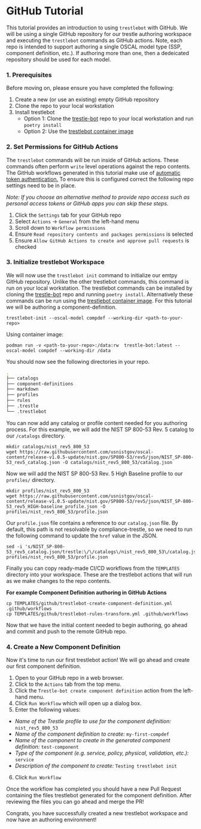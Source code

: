 # GitHub Tutorial

This tutorial provides an introduction to using `trestlebot` with GitHub.  We will be using a single GitHub repository for our trestle authoring workspace and executing the `trestlebot` commands as GitHub actions.  Note, each repo is intended to support authoring a single OSCAL model type (SSP, component definition, etc.).  If authoring more than one, then a dedeicated repository should be used for each model.


### 1. Prerequisites

Before moving on, please ensure you have completed the following:

1. Create a new (or use an existing) empty GitHub repository
2. Clone the repo to your local workstation
3. Install trestlebot
    * Option 1: Clone the [trestle-bot](https://github.com/RedHatProductSecurity/trestle-bot/tree/main) repo to your local workstation and run `poetry install`
    * Option 2: Use the [trestlebot container image](https://github.com/RedHatProductSecurity/trestle-bot?tab=readme-ov-file#run-as-a-container)


### 2. Set Permissions for GitHub Actions

The `trestlebot` commands will be run inside of GitHub actions.  These commands often perform `write` level operations against the repo contents.  The GitHub workflows generated in this tutorial make use of [automatic token authentication.](https://docs.github.com/en/actions/security-for-github-actions/security-guides/automatic-token-authentication)  To ensure this is configured correct the following repo settings need to be in place.

*Note: If you choose an alternative method to provide repo access such as personal access tokens or GitHub apps you can skip these steps.*

1. Click the `Settings` tab for your GitHub repo 
2. Select `Actions` -> `General` from the left-hand menu
3. Scroll down to `Workflow permissions`
4. Ensure `Read repository contents and packages permissions` is selected
5. Ensure `Allow GitHub Actions to create and approve pull requests` is checked

### 3. Initialize trestlebot Workspace

We will now use the `trestlebot init` command to initialize our emtpy GitHub repository.  Unlike the other trestlebot commands, this command is run on your local workstation.  The trestlebot commands can be installed by cloning the [trestle-bot](https://github.com/RedHatProductSecurity/trestle-bot/tree/main) repo and running `poetry install`.  Alternatively these commands can be run using the [trestlebot container image](https://github.com/RedHatProductSecurity/trestle-bot?tab=readme-ov-file#run-as-a-container). For this tutorial we will be authoring a component-definition.

```
trestlebot-init --oscal-model compdef --working-dir <path-to-your-repo>
```

Using container image:

```
podman run -v <path-to-your-repo>:/data:rw  trestle-bot:latest --oscal-model compdef --working-dir /data
```

You should now see the following directories in your repo.


```bash
.
├── catalogs
├── component-definitions
├── markdown 
├── profiles
├── rules
├── .trestle
└── .trestlebot
```

You can now add any catalog or profile content needed for you authoring process.  For this example, we will add the NIST SP 800-53 Rev. 5 catalog to our `/catalogs` directory.

```
mkdir catalogs/nist_rev5_800_53
wget https://raw.githubusercontent.com/usnistgov/oscal-content/release-v1.0.5-update/nist.gov/SP800-53/rev5/json/NIST_SP-800-53_rev5_catalog.json -O catalogs/nist_rev5_800_53/catalog.json
```

Now we will add the NIST SP 800-53 Rev. 5 High Baseline profile to our `profiles/` directory.

```
mkdir profiles/nist_rev5_800_53
wget https://raw.githubusercontent.com/usnistgov/oscal-content/release-v1.0.5-update/nist.gov/SP800-53/rev5/json/NIST_SP-800-53_rev5_HIGH-baseline_profile.json -O profiles/nist_rev5_800_53/profile.json
```

Our `profile.json` file contains a reference to our `catalog.json` file.  By default, this path is not resolvable by compliance-trestle, so we need to run the following command to update the `href` value in the JSON.

```
sed -i 's/NIST_SP-800-53_rev5_catalog.json/trestle:\/\/catalogs\/nist_rev5_800_53\/catalog.json/g' profiles/nist_rev5_800_53/profile.json
```

Finally you can copy ready-made CI/CD workflows from the `TEMPLATES` directory into your workspace. These are the trestlebot actions that will run as we make changes to the repo contents.

**For example Component Definition authoring in GitHub Actions**
```
cp TEMPLATES/github/trestlebot-create-component-definition.yml .github/workflows
cp TEMPLATES/github/trestlebot-rules-transform.yml .github/workflows
```

Now that we have the initial content needed to begin authoring, go ahead and commit and push to the remote GitHub repo.


### 4. Create a New Component Definition

Now it's time to run our first trestlebot action!  We will go ahead and create our first component definition.

1. Open to your GitHub repo in a web browser.
2. Click to the `Actions` tab from the top menu.
3. Click the `Trestle-bot create component definition` action from the left-hand menu.
4. Click `Run Workflow` which will open up a dialog box.
5. Enter the following values:

* _Name of the Trestle profile to use for the component definition:_ `nist_rev5_800_53`
* _Name of the component definition to create:_ `my-first-compdef`
* _Name of the component to create in the generated component definition:_ `test-component`
* _Type of the component (e.g. service, policy, physical, validation, etc.):_ `service`
* _Description of the component to create:_ `Testing trestlebot init`

6. Click `Run Workflow`

Once the workflow has completed you should have a new Pull Request containing the files trestlebot generated for the component definition.  After reviewing the files you can go ahead and merge the PR!

Congrats, you have successfully created a new trestlebot workspace and now have an authoring environment!